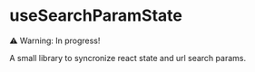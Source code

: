 # useSearchParamState

⚠️ Warning: In progress!

A small library to syncronize react state and url search params.
